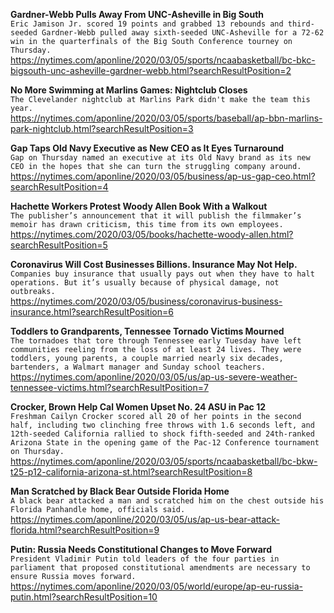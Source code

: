 **Gardner-Webb Pulls Away From UNC-Asheville in Big South**\
`Eric Jamison Jr. scored 19 points and grabbed 13 rebounds and third-seeded Gardner-Webb pulled away sixth-seeded UNC-Asheville for a 72-62 win in the quarterfinals of the Big South Conference tourney on Thursday.`\
https://nytimes.com/aponline/2020/03/05/sports/ncaabasketball/bc-bkc-bigsouth-unc-asheville-gardner-webb.html?searchResultPosition=2

**No More Swimming at Marlins Games: Nightclub Closes**\
`The Clevelander nightclub at Marlins Park didn't make the team this year.`\
https://nytimes.com/aponline/2020/03/05/sports/baseball/ap-bbn-marlins-park-nightclub.html?searchResultPosition=3

**Gap Taps Old Navy Executive as New CEO as It Eyes Turnaround**\
`Gap on Thursday named an executive at its Old Navy brand as its new CEO in the hopes that she can turn the struggling company around. `\
https://nytimes.com/aponline/2020/03/05/business/ap-us-gap-ceo.html?searchResultPosition=4

**Hachette Workers Protest Woody Allen Book With a Walkout**\
`The publisher’s announcement that it will publish the filmmaker’s memoir has drawn criticism, this time from its own employees.`\
https://nytimes.com/2020/03/05/books/hachette-woody-allen.html?searchResultPosition=5

**Coronavirus Will Cost Businesses Billions. Insurance May Not Help.**\
`Companies buy insurance that usually pays out when they have to halt operations. But it’s usually because of physical damage, not outbreaks.`\
https://nytimes.com/2020/03/05/business/coronavirus-business-insurance.html?searchResultPosition=6

**Toddlers to Grandparents, Tennessee Tornado Victims Mourned**\
`The tornadoes that tore through Tennessee early Tuesday have left communities reeling from the loss of at least 24 lives. They were toddlers, young parents, a couple married nearly six decades, bartenders, a Walmart manager and Sunday school teachers.`\
https://nytimes.com/aponline/2020/03/05/us/ap-us-severe-weather-tennessee-victims.html?searchResultPosition=7

**Crocker, Brown Help Cal Women Upset No. 24 ASU in Pac 12**\
`Freshman Cailyn Crocker scored all 20 of her points in the second half, including two clinching free throws with 1.6 seconds left, and 12th-seeded California rallied to shock fifth-seeded and 24th-ranked Arizona State in the opening game of the Pac-12 Conference tournament on Thursday.`\
https://nytimes.com/aponline/2020/03/05/sports/ncaabasketball/bc-bkw-t25-p12-california-arizona-st.html?searchResultPosition=8

**Man Scratched by Black Bear Outside Florida Home**\
`A black bear attacked a man and scratched him on the chest outside his Florida Panhandle home, officials said. `\
https://nytimes.com/aponline/2020/03/05/us/ap-us-bear-attack-florida.html?searchResultPosition=9

**Putin: Russia Needs Constitutional Changes to Move Forward**\
`President Vladimir Putin told leaders of the four parties in parliament that proposed constitutional amendments are necessary to ensure Russia moves forward. `\
https://nytimes.com/aponline/2020/03/05/world/europe/ap-eu-russia-putin.html?searchResultPosition=10

